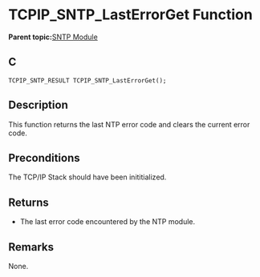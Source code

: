# TCPIP\_SNTP\_LastErrorGet Function

**Parent topic:**[SNTP Module](GUID-832A1C71-21E8-4386-BFCE-18B19538AC01.md)

## C

```
TCPIP_SNTP_RESULT TCPIP_SNTP_LastErrorGet();
```

## Description

This function returns the last NTP error code and clears the current error code.

## Preconditions

The TCP/IP Stack should have been inititialized.

## Returns

-   The last error code encountered by the NTP module.


## Remarks

None.


